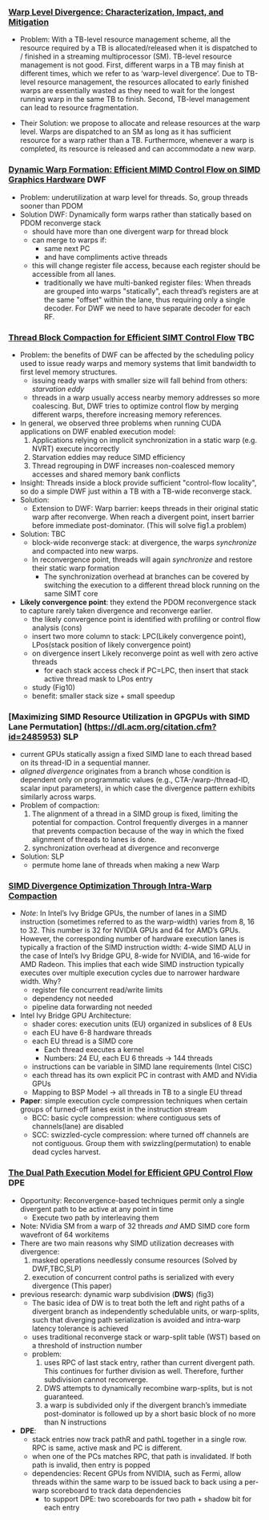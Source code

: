 ### [Warp Level Divergence: Characterization, Impact, and Mitigation](http://people.engr.ncsu.edu/hzhou/hpca14.pdf)
  - Problem: 
  With a TB-level resource management scheme, all the
  resource required by a TB is allocated/released when it is dispatched to / finished in a streaming
  multiprocessor (SM). TB-level resource management is not good. First, different warps in a TB may finish at different
  times, which we refer to as ‘warp-level divergence’. Due to TB-level resource management, the resources
  allocated to early finished warps are essentially wasted as they need to wait for the longest running
  warp in the same TB to finish. Second, TB-level management can lead to resource fragmentation.
  
  - Their Solution:
  we propose to allocate and release resources at the warp level. Warps are
  dispatched to an SM as long as it has sufficient resource for a warp rather than a TB.
  Furthermore, whenever a warp is completed, its resource is released and can accommodate a new warp. 

### [Dynamic Warp Formation: Efficient MIMD Control Flow on SIMD Graphics Hardware](https://www.ece.ubc.ca/~aamodt/papers/wwlfung.micro2007.pdf) **DWF**
  - Problem: underutilization at warp level for threads. So, group threads sooner than PDOM
  - Solution DWF: Dynamically form warps rather than statically based on PDOM reconverge stack
    - should have more than one divergent warp for thread block
    - can merge to warps if:
      - same next PC
      - and have compliments active threads
    - this will change register file access, because each register should be accessible from all lanes.
      - traditionally we have multi-banked register files: When threads are grouped into warps "statically", 
      each thread’s registers are at the same "offset" within the lane, thus requiring only a single decoder. 
      For DWF we need to have separate decoder for each RF.

### [Thread Block Compaction for Efficient SIMT Control Flow](https://www.ece.ubc.ca/~aamodt/papers/wwlfung.hpca2011.pdf) **TBC**
  - Problem: the benefits of DWF can be affected by the scheduling
    policy used to issue ready warps and memory
    systems that limit bandwidth to first level memory structures.
      - issuing ready warps with smaller size will fall behind from others: *starvation eddy*
      - threads in a warp usually access nearby memory addresses so more coalescing. But, DWF tries to optimize 
      control flow by merging different warps, therefore increasing memory references.
  - In general, we observed three problems when running CUDA applications on DWF enabled execution model: 
    1. Applications relying on implicit synchronization in a static warp (e.g. NVRT) execute incorrectly
    2. Starvation eddies may reduce SIMD efficiency
    3. Thread regrouping in DWF increases non-coalesced memory accesses and shared memory bank conflicts
  - Insight: Threads inside a block provide sufficient "control-flow locality", so do a simple DWF just within a TB with a TB-wide reconverge stack.
  - Solution:
    - Extension to DWF: Warp barrier: keeps threads in their original static warp after reconverge. When reach a divergent
    point, insert barrier before immediate post-dominator. (This will solve fig1.a problem)
  - Solution: TBC
    - block-wide reconverge stack: at divergence, the warps *synchronize* and compacted into new warps.
    - In reconvergence point, threads will again *synchronize* and restore their static warp formation
      - The synchronization overhead at branches can be covered by switching the execution to a different thread block running on the same SIMT core
  - **Likely convergence point**: they extend the PDOM reconvergence stack to capture rarely taken divergence and reconverge earlier.
    - the likely convergence point is identified with profiling or control flow analysis (cons)
    - insert two more column to stack: LPC(Likely convergence point), LPos(stack position of likely convergence point)
    - on divergence insert Likely reconverge point as well with zero active threads
      - for each stack access check if PC=LPC, then insert that stack active thread mask to LPos entry
    - study (Fig10)
    - benefit: smaller stack size + small speedup

### [Maximizing SIMD Resource Utilization in GPGPUs with SIMD Lane Permutation] (https://dl.acm.org/citation.cfm?id=2485953) **SLP**
  - current GPUs statically assign a fixed SIMD lane to each thread based on its thread-ID in a sequential manner.
  - *aligned divergence* originates from a branch whose condition is dependent only on programmatic values (e.g., CTA-/warp-/thread-ID, scalar input
    parameters), in which case the divergence pattern exhibits similarly across warps.
  - Problem of compaction:  
      1. The alignment of a thread in a SIMD group is fixed, limiting the potential for compaction. Control frequently diverges in a manner that prevents compaction because of the way in which the fixed alignment of threads to lanes is done.
      2. synchronization overhead at divergence and reconverge
  - Solution: SLP
    - permute home lane of threads when making a new Warp

### [SIMD Divergence Optimization Through Intra‐Warp Compaction](https://dl.acm.org/citation.cfm?id=2485954)
  - *Note*: In Intel’s Ivy Bridge GPUs, the number of lanes in a SIMD instruction (sometimes referred
    to as the warp-width) varies from 8, 16 to 32. This number is 32 for NVIDIA GPUs and 64 for AMD’s GPUs. However, the corresponding number of hardware
    execution lanes is typically a fraction of the SIMD instruction width: 4-wide SIMD ALU in the case of Intel’s Ivy
    Bridge GPU, 8-wide for NVIDIA, and 16-wide for AMD Radeon. This implies that each wide SIMD instruction typically executes over multiple execution cycles due to narrower hardware width. Why?
      - register file concurrent read/write limits
      - dependency not needed
      - pipeline data forwarding not needed
  - Intel Ivy Bridge GPU Architecture:
    - shader cores: execution units (EU) organized in subslices of 8 EUs 
    - each EU have 6-8 hardware threads
    - each EU thread is a SIMD core 
      - Each thread executes a kernel
      - Numbers: 24 EU, each EU 6 threads -> 144 threads
    - instructions can be variable in SIMD lane requirements (Intel CISC)
    - each thread has its own explicit PC in contrast with AMD and NVidia GPUs
    - Mapping to BSP Model -> all threads in TB to a single EU thread
  - **Paper**: simple execution cycle compression techniques when certain groups of turned-off lanes exist in the instruction stream
    - BCC: basic cycle compression: where contiguous sets of channels(lane) are disabled
    - SCC: swizzled-cycle compression: where turned off channels are not contiguous. Group them with swizzling(permutation) to enable dead cycles harvest.

### [The Dual Path Execution Model for Efficient GPU Control Flow](https://lph.ece.utexas.edu/merez/uploads/MattanErez/hpca2013_dpe.pdf) **DPE**
  - Opportunity: Reconvergence-based techniques permit only a single divergent path to be active at any point in time
    - Execute two path by interleaving them
  - Note: NVidia SM from a warp of 32 threads *and* AMD SIMD core form wavefront of 64 workitems
  - There are two main reasons why SIMD utilization decreases with divergence:
    1. masked operations needlessly consume resources (Solved by DWF,TBC,SLP)
    2. execution of concurrent control paths is serialized with every divergence (This paper)
  - previous research: dynamic warp subdivision (**DWS**) (fig3)
    - The basic idea of DW is to treat both the left and right paths of a divergent branch as independently schedulable units, or warp-splits, such that
      diverging path serialization is avoided and intra-warp latency tolerance is achieved
    - uses traditional reconverge stack or warp-split table (WST) based on a threshold of instruction number
    - problem: 
      1. uses RPC of last stack entry, rather than current divergent path. This continues for further division as well. Therefore, further subdivision cannot reconverge.
      2. DWS attempts to dynamically recombine warp-splits, but is not guaranteed.
      3. a warp is subdivided only if the divergent branch’s immediate post-dominator is followed up by a short basic block of no more than N instructions
  - **DPE**:
    - stack entries now track pathR and pathL together in a single row. RPC is same, active mask and PC is different.
    - when one of the PCs matches RPC, that path is invalidated. If both path is invalid, then entry is popped
    - dependencies: Recent GPUs from NVIDIA, such as Fermi, allow threads within the same warp to be issued back to back using a per-warp scoreboard to track data dependencies
      - to support DPE: two scoreboards for two path + shadow bit for each entry


